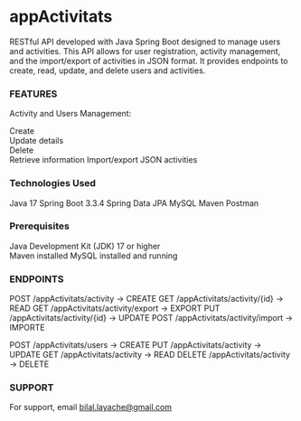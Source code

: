 # appActivitats


RESTful API developed with Java Spring Boot designed to manage users and activities. This API allows for user registration, activity management, and the import/export of activities in JSON format. It provides endpoints to create, read, update, and delete users and activities.

### FEATURES

Activity and Users Management:  

Create  
Update details   
Delete  
Retrieve information 
Import/export JSON activities 

### Technologies Used 
Java 17 
Spring Boot 3.3.4 
Spring Data JPA 
MySQL 
Maven 
Postman  

### Prerequisites 
Java Development Kit (JDK) 17 or higher  
Maven installed 
MySQL installed and running 

### ENDPOINTS
POST /appActivitats/activity         -> CREATE 
GET /appActivitats/activity/{id}     -> READ 
GET /appActivitats/activity/export   -> EXPORT 
PUT /appActivitats/activity/{id}     -> UPDATE 
POST /appActivitats/activity/import  -> IMPORTE 


POST /appActivitats/users            -> CREATE 
PUT /appActivitats/activity          -> UPDATE 
GET /appActivitats/activity          -> READ 
DELETE /appActivitats/activity       -> DELETE 

### SUPPORT
For support, email bilal.layache@gmail.com 





